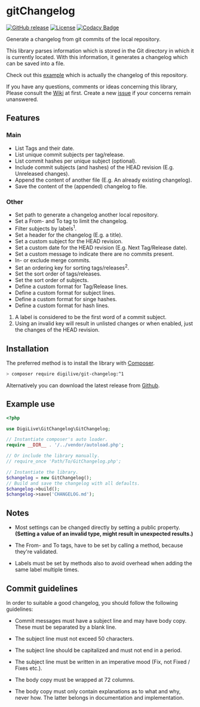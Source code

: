 # gitChangelog

[![GitHub release](https://img.shields.io/github/v/release/DigiLive/gitChangelog?include_prereleases)](https://github.com/DigiLive/gitChangelog/releases)
[![License](https://img.shields.io/badge/License-BSD%203--Clause-blue.svg)](https://opensource.org/licenses/BSD-3-Clause)
[![Codacy Badge](https://app.codacy.com/project/badge/Grade/7f0447563661494daac0c4fae4335ac0)](https://www.codacy.com/gh/DigiLive/gitChangelog/dashboard?utm_source=github.com&amp;utm_medium=referral&amp;utm_content=DigiLive/gitChangelog&amp;utm_campaign=Badge_Grade)

Generate a changelog from git commits of the local repository.

This library parses information which is stored in the Git directory in which it is currently located. With this
information, it generates a changelog which can be saved into a file.

Check out this [example](CHANGELOG.md) which is actually the changelog of this repository.

If you have any questions, comments or ideas concerning this library, Please consult
the [Wiki](https://github.com/DigiLive/gitChangelog/wiki) at first. Create a
new [issue](https://github.com/DigiLive/gitChangelog/issues/new) if your concerns remain unanswered.

## Features

### Main

- List Tags and their date.
- List unique commit subjects per tag/release.
- List commit hashes per unique subject (optional).
- Include commit subjects (and hashes) of the HEAD revision (E.g. Unreleased changes).
- Append the content of another file (E.g. An already existing changelog).
- Save the content of the (appended) changelog to file.

### Other

- Set path to generate a changelog another local repository.
- Set a From- and To tag to limit the changelog.
- Filter subjects by labels<sup>1</sup>.
- Set a header for the changelog (E.g. a title).
- Set a custom subject for the HEAD revision.
- Set a custom date for the HEAD revision (E.g. Next Tag/Release date).
- Set a custom message to indicate there are no commits present.
- In- or exclude merge commits.
- Set an ordering key for sorting tags/releases<sup>2</sup>.
- Set the sort order of tags/releases.
- Set the sort order of subjects.
- Define a custom format for Tag/Release lines.
- Define a custom format for subject lines.
- Define a custom format for singe hashes.
- Define a custom format for hash lines.

1. A label is considered to be the first word of a commit subject.
2. Using an invalid key will result in unlisted changes or when enabled, just the changes of the HEAD revision.

## Installation

The preferred method is to install the library with [Composer](http://getcomposer.org).

```sh
> composer require digilive/git-changelog:^1
```

Alternatively you can download the latest release from [Github](https://github.com/DigiLive/gitChangelog/releases).

## Example use

```php
<?php

use DigiLive\GitChangelog\GitChangelog;

// Instantiate composer's auto loader.
require __DIR__ . '/../vendor/autoload.php';

// Or include the library manually.
// require_once 'Path/To/GitChangelog.php';

// Instantiate the library.
$changelog = new GitChangelog();
// Build and save the changelog with all defaults.
$changelog->build();
$changelog->save('CHANGELOG.md');
```

## Notes

- Most settings can be changed directly by setting a public property.
  **(Setting a value of an invalid type, might result in unexpected results.)**

- The From- and To tags, have to be set by calling a method, because they're validated.

- Labels must be set by methods also to avoid overhead when adding the same label multiple times.

## Commit guidelines

In order to suitable a good changelog, you should follow the following guidelines:

- Commit messages must have a subject line and may have body copy. These must be separated by a blank line.

- The subject line must not exceed 50 characters.

- The subject line should be capitalized and must not end in a period.

- The subject line must be written in an imperative mood (Fix, not Fixed / Fixes etc.).

- The body copy must be wrapped at 72 columns.

- The body copy must only contain explanations as to what and why, never how. The latter belongs in documentation and
  implementation.
